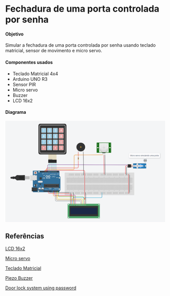 # Fechadura de uma porta controlada por senha

#### Objetivo

Simular a fechadura de uma porta controlada por senha usando teclado matricial, sensor de movimento e micro servo.

#### Componentes usados

- Teclado Matricial 4x4
- Arduino UNO R3
- Sensor PIR
- Micro servo
- Buzzer
- LCD 16x2

#### Diagrama

![Diagrama do projeto feito no Tinkercad](diagrama.png)

## Referências

[LCD 16x2](https://arduinogetstarted.com/tutorials/arduino-lcd)

[Micro servo](https://arduinogetstarted.com/tutorials/arduino-servo-motor )

[Teclado Matricial](https://arduinogetstarted.com/tutorials/arduino-keypad)

[Piezo Buzzer](https://arduinogetstarted.com/tutorials/arduino-piezo-buzzer)

[Door lock system using password](https://arduinogetstarted.com/tutorials/arduino-door-lock-system-using-password)



 